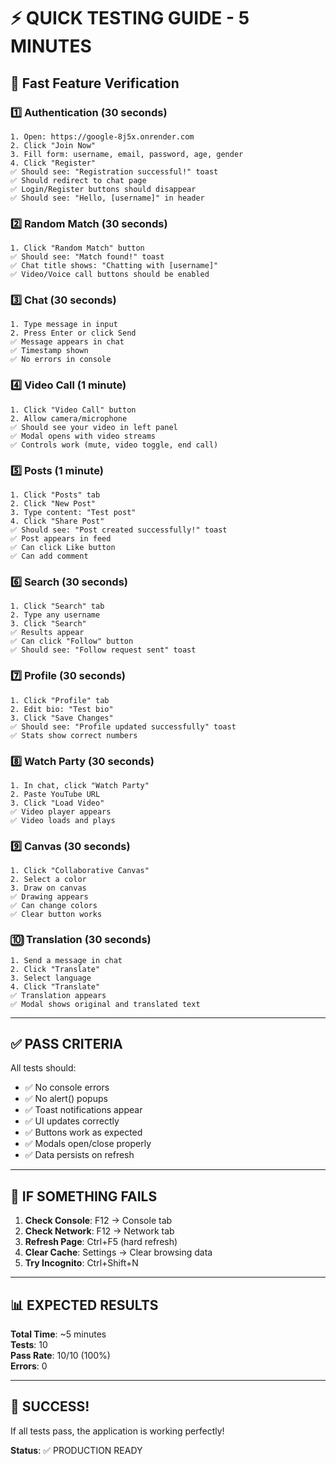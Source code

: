 # ⚡ QUICK TESTING GUIDE - 5 MINUTES

## 🚀 Fast Feature Verification

### 1️⃣ Authentication (30 seconds)
```
1. Open: https://google-8j5x.onrender.com
2. Click "Join Now"
3. Fill form: username, email, password, age, gender
4. Click "Register"
✅ Should see: "Registration successful!" toast
✅ Should redirect to chat page
✅ Login/Register buttons should disappear
✅ Should see: "Hello, [username]" in header
```

### 2️⃣ Random Match (30 seconds)
```
1. Click "Random Match" button
✅ Should see: "Match found!" toast
✅ Chat title shows: "Chatting with [username]"
✅ Video/Voice call buttons should be enabled
```

### 3️⃣ Chat (30 seconds)
```
1. Type message in input
2. Press Enter or click Send
✅ Message appears in chat
✅ Timestamp shown
✅ No errors in console
```

### 4️⃣ Video Call (1 minute)
```
1. Click "Video Call" button
2. Allow camera/microphone
✅ Should see your video in left panel
✅ Modal opens with video streams
✅ Controls work (mute, video toggle, end call)
```

### 5️⃣ Posts (1 minute)
```
1. Click "Posts" tab
2. Click "New Post"
3. Type content: "Test post"
4. Click "Share Post"
✅ Should see: "Post created successfully!" toast
✅ Post appears in feed
✅ Can click Like button
✅ Can add comment
```

### 6️⃣ Search (30 seconds)
```
1. Click "Search" tab
2. Type any username
3. Click "Search"
✅ Results appear
✅ Can click "Follow" button
✅ Should see: "Follow request sent" toast
```

### 7️⃣ Profile (30 seconds)
```
1. Click "Profile" tab
2. Edit bio: "Test bio"
3. Click "Save Changes"
✅ Should see: "Profile updated successfully" toast
✅ Stats show correct numbers
```

### 8️⃣ Watch Party (30 seconds)
```
1. In chat, click "Watch Party"
2. Paste YouTube URL
3. Click "Load Video"
✅ Video player appears
✅ Video loads and plays
```

### 9️⃣ Canvas (30 seconds)
```
1. Click "Collaborative Canvas"
2. Select a color
3. Draw on canvas
✅ Drawing appears
✅ Can change colors
✅ Clear button works
```

### 🔟 Translation (30 seconds)
```
1. Send a message in chat
2. Click "Translate"
3. Select language
4. Click "Translate"
✅ Translation appears
✅ Modal shows original and translated text
```

---

## ✅ PASS CRITERIA

All tests should:
- ✅ No console errors
- ✅ No alert() popups
- ✅ Toast notifications appear
- ✅ UI updates correctly
- ✅ Buttons work as expected
- ✅ Modals open/close properly
- ✅ Data persists on refresh

---

## 🐛 IF SOMETHING FAILS

1. **Check Console**: F12 → Console tab
2. **Check Network**: F12 → Network tab
3. **Refresh Page**: Ctrl+F5 (hard refresh)
4. **Clear Cache**: Settings → Clear browsing data
5. **Try Incognito**: Ctrl+Shift+N

---

## 📊 EXPECTED RESULTS

**Total Time**: ~5 minutes  
**Tests**: 10  
**Pass Rate**: 10/10 (100%)  
**Errors**: 0

---

## 🎉 SUCCESS!

If all tests pass, the application is working perfectly!

**Status**: ✅ PRODUCTION READY

